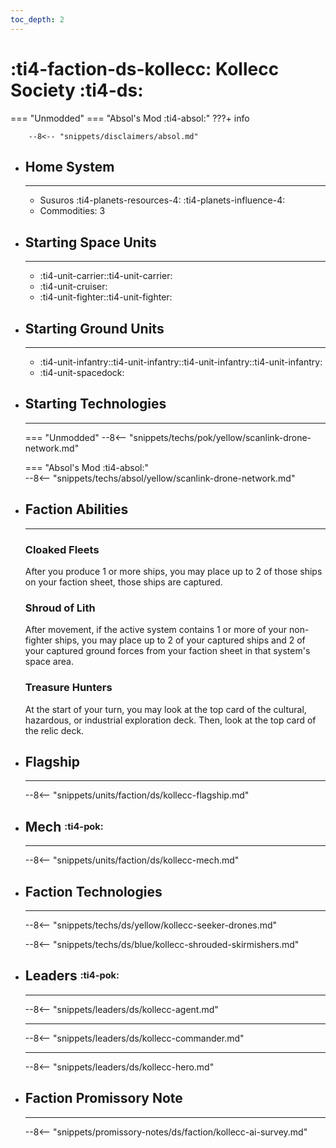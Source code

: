 ```yaml
---
toc_depth: 2
---
```


# :ti4-faction-ds-kollecc: Kollecc Society :ti4-ds:
=== "Unmodded"
=== "Absol's Mod :ti4-absol:" 
    ???+ info

        --8<-- "snippets/disclaimers/absol.md"

<div class="grid cards" markdown>

-   ## __Home System__

    ---

    * Susuros :ti4-planets-resources-4: :ti4-planets-influence-4:
    * Commodities: 3

</div>

<div class="grid cards" markdown>

-   ## __Starting Space Units__

    ---

    * :ti4-unit-carrier::ti4-unit-carrier:
    * :ti4-unit-cruiser:
    * :ti4-unit-fighter::ti4-unit-fighter:

-   ## __Starting Ground Units__

    ---

    * :ti4-unit-infantry::ti4-unit-infantry::ti4-unit-infantry::ti4-unit-infantry:
    * :ti4-unit-spacedock:

-   ## __Starting Technologies__

    ---
    === "Unmodded"
        --8<-- "snippets/techs/pok/yellow/scanlink-drone-network.md"

    === "Absol's Mod :ti4-absol:"  
        --8<-- "snippets/techs/absol/yellow/scanlink-drone-network.md"

-   ## __Faction Abilities__

    ---
    ### **Cloaked Fleets**
    
    After you produce 1 or more ships, you may place up to 2 of those ships on your faction sheet, those ships are captured.

    ### **Shroud of Lith**
    
    After movement, if the active system contains 1 or more of your non-fighter ships, you may place up to 2 of your captured ships and 2 of your captured ground forces from your faction sheet in that system's space area.

    ### **Treasure Hunters**
    
    At the start of your turn, you may look at the top card of the cultural, hazardous, or industrial exploration deck. 
    Then, look at the top card of the relic deck.

-   ## __Flagship__

    ---
    --8<-- "snippets/units/faction/ds/kollecc-flagship.md"

-   ## __Mech__ <sup><sub>:ti4-pok:</sub></sup>

    ---
    --8<-- "snippets/units/faction/ds/kollecc-mech.md"

</div>

<div class="grid cards" markdown>

-   ## __Faction Technologies__

    ---

    --8<-- "snippets/techs/ds/yellow/kollecc-seeker-drones.md"

    --8<-- "snippets/techs/ds/blue/kollecc-shrouded-skirmishers.md"


-   ## __Leaders__ <sup><sub>:ti4-pok:</sub></sup>

    ---
    
    --8<-- "snippets/leaders/ds/kollecc-agent.md"

    ---

    --8<-- "snippets/leaders/ds/kollecc-commander.md"

    ---

    --8<-- "snippets/leaders/ds/kollecc-hero.md"

-   ## __Faction Promissory Note__

    ---
    --8<-- "snippets/promissory-notes/ds/faction/kollecc-ai-survey.md"

</div>
